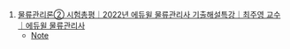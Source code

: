 1. [물류관리론② 시험총평｜2022년 에듀윌 물류관리사 기출해설특강｜최주영 교수｜에듀윌 물류관리사](https://youtu.be/7jnna2ulp5o?list=PLxpa-X2Ni9I9y_b38coui77-E4KDKahFj)
    - [Note](./Note/2022_물류관리론_2_시험총평.md)